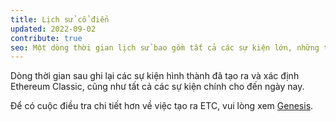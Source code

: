 ```yaml
---
title: Lịch sử cổ điển
updated: 2022-09-02
contribute: true
seo: Một dòng thời gian lịch sử bao gồm tất cả các sự kiện lớn, những thăng trầm dẫn đến tình trạng hiện tại trong thế giới tuyệt vời của Ethereum Classic.
---
```


Dòng thời gian sau ghi lại các sự kiện hình thành đã tạo ra và xác định Ethereum Classic, cũng như tất cả các sự kiện chính cho đến ngày nay.

Để có cuộc điều tra chi tiết hơn về việc tạo ra ETC, vui lòng xem [Genesis](/why-classic/genesis).
